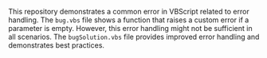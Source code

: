 This repository demonstrates a common error in VBScript related to error handling. The `bug.vbs` file shows a function that raises a custom error if a parameter is empty.  However, this error handling might not be sufficient in all scenarios. The `bugSolution.vbs` file provides improved error handling and demonstrates best practices.